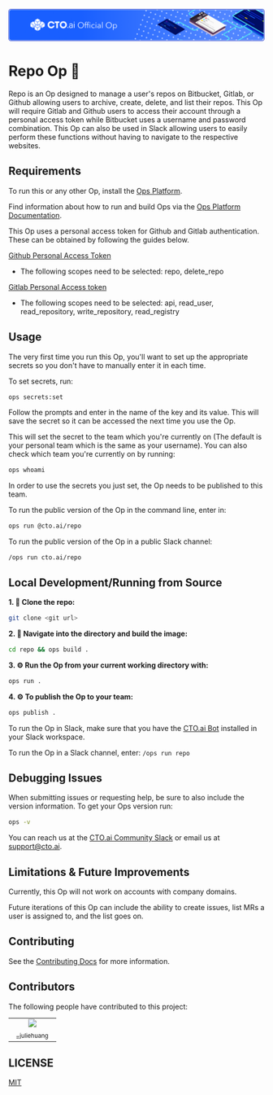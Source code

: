 ![](assets/banner.png)
# Repo Op  🚀
Repo is an Op designed to manage a user's repos on Bitbucket, Gitlab, or Github allowing users to archive, create, delete, and list their repos. This Op will require Gitlab and Github users to access their account through a personal access token while Bitbucket uses a username and password combination. This Op can also be used in Slack allowing users to easily perform these functions without having to navigate to the respective websites.

## Requirements
To run this or any other Op, install the [Ops Platform](https://cto.ai/platform).

Find information about how to run and build Ops via the [Ops Platform Documentation](https://cto.ai/docs/overview).

This Op uses a personal access token for Github and Gitlab authentication. These can be obtained by following the guides below. 

[Github Personal Access Token](https://help.github.com/en/github/authenticating-to-github/creating-a-personal-access-token-for-the-command-line)
- The following scopes need to be selected: repo, delete_repo

[Gitlab Personal Access token](https://docs.gitlab.com/ee/user/profile/personal_access_tokens.html)
- The following scopes need to be selected:  api, read_user, read_repository, write_repository, read_registry

## Usage
The very first time you run this Op, you'll want to set up the appropriate secrets so you don't have to manually enter it in each time. 

To set secrets, run: 

```bash
ops secrets:set
```

Follow the prompts and enter in the name of the key and its value. This will save the secret so it can be accessed the next time you use the Op. 

This will set the secret to the team which you're currently on (The default is your personal team which is the same as your username). You can also check which team you're currently on by running:  

```bash
ops whoami
```

In order to use the secrets you just set, the Op needs to be published to this team. 

To run the public version of the Op in the command line, enter in: 

```bash
ops run @cto.ai/repo
```

To run the public version of the Op in a public Slack channel: 
```
/ops run cto.ai/repo
```

## Local Development/Running from Source
**1. 👯 Clone the repo:**

```bash
git clone <git url>
```

**2. 🔨 Navigate into the directory and build the image:**

```bash
cd repo && ops build . 
```

**3. ⚙️  Run the Op from your current working directory with:**

```bash
ops run .
```

**4. ⚙️  To publish the Op to your team:**

```bash
ops publish .
```
To run the Op in Slack, make sure that you have the [CTO.ai Bot](https://cto.ai/platform) installed
in your Slack workspace.

To run the Op in a Slack channel, enter: 
`/ops run repo` 

## Debugging Issues
When submitting issues or requesting help, be sure to also include the version information. To get your Ops version run:

```bash
ops -v
```
You can reach us at the [CTO.ai Community Slack](https://cto-ai-community.slack.com/) or email us at support@cto.ai. 

## Limitations & Future Improvements
Currently, this Op will not work on accounts with company domains.  

Future iterations of this Op can include the ability to create issues, list MRs a user is assigned to, and the list goes on. 

## Contributing
See the [Contributing Docs](CONTRIBUTING.md) for more information.

## Contributors
The following people have contributed to this project: 
<table>
  <tbody>
    <tr>
      <td align="center" style="width: 80px;">
        <a href="https://gitlab.com/_juliehuang">
          <img src="https://secure.gravatar.com/avatar/7759082a0d73e31d18a31ab195a0786c?s=100&d=identicon" style="width: 100px;"><br>
          <sub>_juliehuang</sub>
        </a><br>
      </td>
    </tr>
    </tbody>
</table>

## LICENSE
[MIT](LICENSE)

